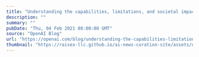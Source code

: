 ```yaml
---
title: "Understanding the capabilities, limitations, and societal impact of large language models"
description: ""
summary: ""
pubDate: "Thu, 04 Feb 2021 08:00:00 GMT"
source: "OpenAI Blog"
url: "https://openai.com/blog/understanding-the-capabilities-limitations-and-societal-impact-of-large-language-models"
thumbnail: "https://raisex-llc.github.io/ai-news-curation-site/assets/openai_logo.png"
---
```


